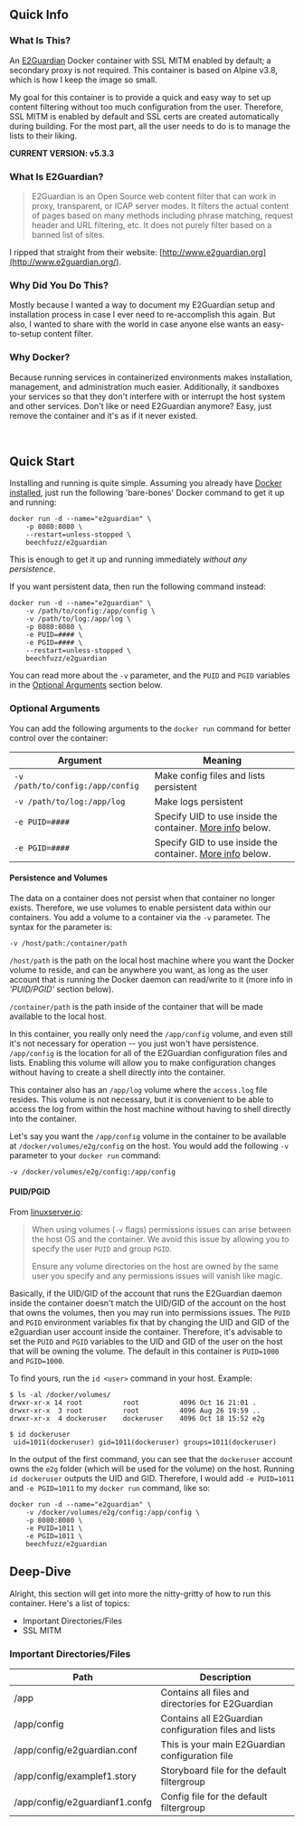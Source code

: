 ## Quick Info
### What Is This?
An [E2Guardian](https://github.com/e2guardian/e2guardian) Docker container with SSL MITM enabled by default; a secondary proxy is not required.  This container is based on Alpine v3.8, which is how I keep the image so small.

My goal for this container is to provide a quick and easy way to set up content filtering without too much configuration from the user.  Therefore, SSL MITM is enabled by default and SSL certs are created automatically during building.  For the most part, all the user needs to do is to manage the lists to their liking.

**CURRENT VERSION:  v5.3.3**

### What Is E2Guardian?

> E2Guardian is an Open Source web content filter that can work in proxy, transparent, or ICAP server modes.  It filters the actual content of pages based on many methods including phrase matching, request header and URL filtering, etc.  It does not purely filter based on a banned list of sites.

I ripped that straight from their website: [http://www.e2guardian.org](http://www.e2guardian.org/).

### Why Did You Do This?

Mostly because I wanted a way to document my E2Guardian setup and installation process in case I ever need to re-accomplish this again.  But also, I wanted to share with the world in case anyone else wants an easy-to-setup content filter.

### Why Docker?

Because running services in containerized environments makes installation, management, and administration much easier.  Additionally, it sandboxes your services so that they don't interfere with or interrupt the host system and other services.  Don't like or need E2Guardian anymore?  Easy, just remove the container and it's as if it never existed.

  
&nbsp;


## Quick Start
Installing and running is quite simple.  Assuming you already have [Docker installed](https://docs.docker.com/v17.09/engine/installation/), just run the following 'bare-bones' Docker command to get it up and running:

    docker run -d --name="e2guardian" \
        -p 8080:8080 \
        --restart=unless-stopped \
        beechfuzz/e2guardian

This is enough to get it up and running immediately *without any persistence*.  

If you want persistent data, then run the following command instead:

    docker run -d --name="e2guardian" \
        -v /path/to/config:/app/config \
        -v /path/to/log:/app/log \
        -p 8080:8080 \
        -e PUID=#### \
        -e PGID=#### \
        --restart=unless-stopped \
        beechfuzz/e2guardian
        
You can read more about the `-v` parameter, and the `PUID` and `PGID` variables in the [Optional Arguments](#optional-arguments) section below.

### Optional Arguments
You can add the following arguments to the `docker run` command for better control over the container:

|Argument |Meaning |
|-|-|
|`-v /path/to/config:/app/config`|Make config files and lists persistent|
|`-v /path/to/log:/app/log`| Make logs persistent|
|`-e PUID=####`| Specify UID to use inside the container.  [More info](#puidpgid) below.|
|`-e PGID=####`| Specify GID to use inside the container.  [More info](#puidpgid) below.|

#### Persistence and Volumes
The data on a container does not persist when that container no longer exists.   Therefore, we use volumes to enable persistent data within our containers.  You add a volume to a container via the `-v` parameter.  The syntax for the parameter is:
    
    -v /host/path:/container/path

`/host/path` is the path on the local host machine where you want the Docker volume to reside, and can be anywhere you want, as long as the user account that is running the Docker daemon can read/write to it (more info in _'PUID/PGID'_ section below).  

`/container/path` is the path inside of the container that will be made available to the local host.  

In this container, you really only need the `/app/config` volume, and even still it's not necessary for operation -- you just won't have persistence.  `/app/config` is the location for all of the E2Guardian configuration files and lists.  Enabling this volume will allow you to make configuration changes without having to create a shell directly into the container.   

This container also has an `/app/log` volume where the `access.log` file resides.  This volume is not necessary, but it is convenient to be able to access the log from within the host machine without having to shell directly into the container.

Let's say you want the `/app/config` volume in the container to be available at `/docker/volumes/e2g/config` on the host.  You would add the following `-v` parameter to your `docker run` command:

    -v /docker/volumes/e2g/config:/app/config

#### PUID/PGID
From [linuxserver.io](https://github.com/linuxserver/docker-nzbget#user--group-identifiers):

> When using volumes (`-v` flags) permissions issues can arise between
> the host OS and the container.  We avoid this issue by allowing you to
> specify the user  `PUID`  and group  `PGID`.
> 
> Ensure any volume directories on the host are owned by the same user
> you specify and any permissions issues will vanish like magic.

Basically, if the UID/GID of the account that runs the E2Guardian daemon inside the container doesn't match the UID/GID of the account on the host that owns the volumes, then you may run into permissions issues.  The  `PUID` and `PGID` environment variables fix that by changing the UID and GID of the e2guardian user account inside the container.  Therefore, it's advisable to set the `PUID` and `PGID` variables to the UID and GID of the user on the host that will be owning the volume.  The default in this container is  `PUID=1000`  and  `PGID=1000`.  

To find yours, run the  `id <user>`  command in your host.  Example:

    $ ls -al /docker/volumes/
    drwxr-xr-x 14 root          root          4096 Oct 16 21:01 .
    drwxr-xr-x  3 root          root          4096 Aug 26 19:59 ..
    drwxr-xr-x  4 dockeruser    dockeruser    4096 Oct 18 15:52 e2g

    $ id dockeruser
     uid=1011(dockeruser) gid=1011(dockeruser) groups=1011(dockeruser)

In the output of the first command, you can see that the `dockeruser` account owns the `e2g` folder (which will be used for the volume) on the host.    Running `id dockeruser` outputs the UID and GID.  Therefore, I would add `-e PUID=1011` and `-e PGID=1011` to my `docker run` command, like so:

    docker run -d --name="e2guardian" \
        -v /docker/volumes/e2g/config:/app/config \
        -p 8080:8080 \
        -e PUID=1011 \
        -e PGID=1011 \
        beechfuzz/e2guardian

## Deep-Dive

Alright, this section will get into more the nitty-gritty of how to run this container.  Here's a list of topics:

 - Important Directories/Files
 - SSL MITM
 
 ###  Important Directories/Files
 
Path | Description |
--|--|
/app  | Contains all files and directories for E2Guardian  |
/app/config| Contains all E2Guardian configuration files and lists
/app/config/e2guardian.conf| This is your main E2Guardian configuration file
/app/config/examplef1.story| Storyboard file for the default filtergroup
/app/config/e2guardianf1.confg|Config file for the default filtergroup





<!--stackedit_data:
eyJoaXN0b3J5IjpbNDEwODgwNzk5LC01Njg2ODAzMDgsNzI0NT
U2ODEzLDcxODA1Nzg2MF19
-->